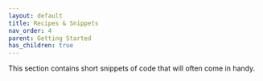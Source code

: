 ```yaml
---
layout: default
title: Recipes & Snippets
nav_order: 4
parent: Getting Started
has_children: true
---
```


This section contains short snippets of code that will often come in handy.
